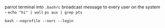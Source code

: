 parrot terminal into `.bashrc`
broadcast message to every user on the system - `echo "hi" | wall`
`ps aux | grep pts`

`bash --noprofile --norc --login`